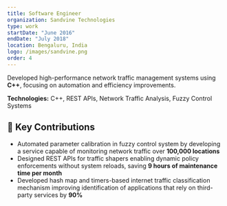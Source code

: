 ```yaml
---
title: Software Engineer
organization: Sandvine Technologies
type: work
startDate: "June 2016"
endDate: "July 2018"
location: Bengaluru, India
logo: /images/sandvine.png
order: 4
---
```


Developed high-performance network traffic management systems using **C++**, focusing on automation and efficiency improvements.

**Technologies:** C++, REST APIs, Network Traffic Analysis, Fuzzy Control Systems

## 🎯 Key Contributions

- Automated parameter calibration in fuzzy control system by developing a service capable of monitoring network traffic over **100,000 locations**
- Designed REST APIs for traffic shapers enabling dynamic policy enforcements without system reloads, saving **9 hours of maintenance time per month**
- Developed hash map and timers-based internet traffic classification mechanism improving identification of applications that rely on third-party services by **90%**
